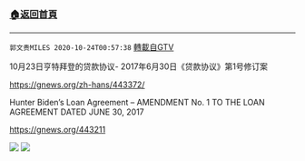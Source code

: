﻿###  [:house:返回首頁](https://github.com/ourhimalayas/txt)
---

`郭文贵MILES 2020-10-24T00:57:38` [轉載自GTV](https://gtv.org/web/#/UserInfo/5e596957357cc612d35a8044)

10月23日亨特拜登的贷款协议- 2017年6月30日《贷款协议》第1号修订案

https://gnews.org/zh-hans/443372/

Hunter Biden’s Loan Agreement – AMENDMENT No. 1 TO THE LOAN AGREEMENT DATED JUNE 30, 2017

https://gnews.org/443211

![](https://filegroup.gtv.org/cdn-cgi/image/width=600/https://filegroup.gtv.org/group4/default/20201024/00/57/0/e7b608eda79158594a3befcd1cef18ff.jpeg)
![](https://filegroup.gtv.org/cdn-cgi/image/width=600/https://filegroup.gtv.org/group4/default/20201024/00/57/0/65dd0fb172c237b16c9835f1a0a818ed.jpeg)
